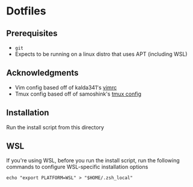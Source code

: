 # Dotfiles

## Prerequisites
* `git`
* Expects to be running on a linux distro that uses APT (including WSL)

## Acknowledgments
* Vim config based off of kalda341's [vimrc](https://github.com/kalda341/dotfiles/blob/master/editors/vim/vimrc)
* Tmux config based off of samoshink's [tmux config](https://github.com/samoshkin/tmux-config)

## Installation
Run the install script from this directory

## WSL

If you're using WSL, before you run the install script, run the following commands to configure WSL-specific installation options

```shell
echo "export PLATFORM=WSL" > "$HOME/.zsh_local"
```